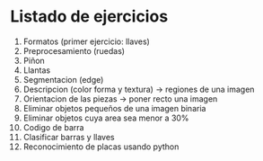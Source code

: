 # Listado de ejercicios

1.   Formatos (primer ejercicio: llaves)
2.   Preprocesamiento (ruedas)
3.   Piñon
4.   Llantas
5.   Segmentacion (edge)
6.   Descripcion (color forma y textura) -> regiones de una imagen
7.   Orientacion de las piezas -> poner recto una imagen
8.   Eliminar objetos pequeños de una imagen binaria
9.   Eliminar objetos cuya area sea menor a 30%
10.    Codigo de barra
11.    Clasificar barras y llaves
12.    Reconocimiento de placas usando python
